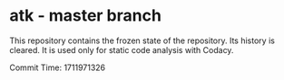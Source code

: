 # atk - master branch

This repository contains the frozen state of the repository.
Its history is cleared. It is used only for static code
analysis with Codacy.

Commit Time: 1711971326